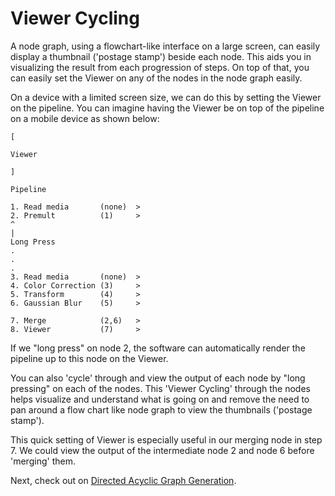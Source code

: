 # Viewer Cycling

A node graph, using a flowchart-like interface on a large screen, can easily display a thumbnail ('postage stamp') beside each node. This aids you in visualizing the result from each progression of steps. On top of that, you can easily set the Viewer on any of the nodes in the node graph easily.
 
On a device with a limited screen size, we can do this by setting the Viewer on the pipeline. You can imagine having the Viewer be on top of the pipeline on a mobile device as shown below:
  
    [
 
    Viewer
 
    ]
 
    Pipeline
 
    1. Read media       (none)  >
    2. Premult          (1)     >
    ^
    |
    Long Press
    .
    .
    .
    3. Read media       (none)  >
    4. Color Correction (3)     >
    5. Transform        (4)     >
    6. Gaussian Blur    (5)     >
 
    7. Merge            (2,6)   >
    8. Viewer           (7)     >
 
If we "long press" on node 2, the software can automatically render the pipeline up to this node on the Viewer.
 
You can also 'cycle' through and view the output of each node by "long pressing" on each of the nodes. This 'Viewer Cycling' through the nodes helps visualize and understand what is going on and remove the need to pan around a flow chart like node graph to view the thumbnails ('postage stamp').
 
This quick setting of Viewer is especially useful in our merging node in step 7. We could view the output of the intermediate node 2 and node 6 before 'merging' them.
 
Next, check out on [Directed Acyclic Graph Generation](DirectedAcyclicGraphGeneration.md). 

